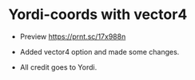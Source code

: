 # Yordi-coords with vector4

- Preview https://prnt.sc/17x988n

- Added vector4 option and made some changes.

- All credit goes to Yordi.
